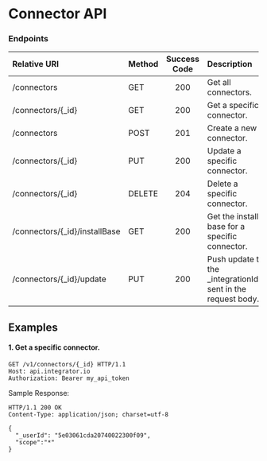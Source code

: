 Connector API
===========

### Endpoints
| Relative URI| Method | Success Code | Description|
|:-------------------|:-------|:------------:|:------------------------------|
|/connectors|GET|200|Get all connectors.|
|/connectors/{_id}|GET|200|Get a specific connector.|
|/connectors|POST|201|Create a new connector.|
|/connectors/{_id}|PUT|200|Update a specific connector.|
|/connectors/{_id}|DELETE|204|Delete a specific connector.|
|/connectors/{_id}/installBase|GET|200|Get the install base for a specific connector.|
|/connectors/{_id}/update|PUT|200|Push update to the _integrationIds[] sent in the request body.|


## Examples

#### 1.  Get a specific connector.

```
GET /v1/connectors/{_id} HTTP/1.1
Host: api.integrator.io
Authorization: Bearer my_api_token
```

Sample Response:

```
HTTP/1.1 200 OK
Content-Type: application/json; charset=utf-8

{
  "_userId": "5e03061cda20740022300f09",
  "scope":"*"
}
```
